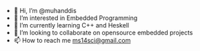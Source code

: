 - 👋 Hi, I’m @muhanddis
- 👀 I’m interested in Embedded Programming
- 🌱 I’m currently learning C++ and Heskell
- 💞️ I’m looking to collaborate on opensource embedded projects
- 📫 How to reach me ms14sci@gmail.com

<!---
muhanddis/muhanddis is a ✨ special ✨ repository because its `README.md` (this file) appears on your GitHub profile.
You can click the Preview link to take a look at your changes.
--->
